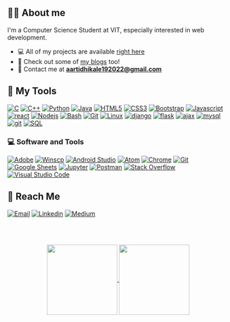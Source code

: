 ## :man_technologist: About me 

I'm a Computer Science Student at VIT, especially interested in web development.

- :computer: All of my projects are available [right here](https://github.com/aartidhikale)
- :book: Check out some of [my blogs](https://medium.com/@aarti.dhikale20) too!
- :e-mail: Contact me at **aartidhikale192022@gmail.com**


## :toolbox: My Tools

<a href="https://www.w3schools.com/c/"> ![C](https://img.shields.io/badge/C%20Language-purple?style=for-the-badge&logo=c&logoColor=white)</a>
<a href="https://www.w3schools.com/cpp/"> ![C++](https://img.shields.io/badge/C%2B%2B-blue?style=for-the-badge&logo=c%2B%2B&logoColor=white)</a>
<a href="https://www.python.org/"> ![Python](https://img.shields.io/badge/Python-green?style=for-the-badge&logo=python&logoColor=darkgreen)</a>
<a href="https://www.java.com/en/"> ![Java](https://img.shields.io/badge/Java-6b5b4e?style=for-the-badge&logo=java&logoColor=white)</a>
<a href="https://www.w3schools.com/html/"> ![HTML5](https://img.shields.io/badge/html5-%23E34F26.svg?&style=for-the-badge&logo=html5&logoColor=white)</a>
<a href="https://www.w3schools.com/css/"> ![CSS3](https://img.shields.io/badge/css3-%231572B6.svg?&style=for-the-badge&logo=css3&logoColor=white)</a>
<a href="https://getbootstrap.com/"> ![Bootstrap](https://img.shields.io/badge/Bootstrap-8712FB?&style=for-the-badge&logo=bootstrap&logoColor=white)</a>
<a href="https://www.javascript.com/"> ![Javascript](https://img.shields.io/badge/JavaScript-fcdc00?style=for-the-badge&logo=javascript&logoColor=black)</a>
<a href="https://www.w3schools.com/react/default.asp"> ![react](https://img.shields.io/badge/React-blue?style=for-the-badge&logo=react&logoColor=white)</a>
<a href="https://nodejs.org/en/"> ![Nodejs](https://img.shields.io/badge/Node.js-339933?style=for-the-badge&logo=nodedotjs&logoColor=white)</a>
<a href="https://www.gnu.org/software/bash/"> ![Bash](https://img.shields.io/badge/Bash-gray?style=for-the-badge&logo=gnubash&logoColor=white)</a>
<a href="https://git-scm.com/"> ![Git](https://img.shields.io/badge/Git-F05032?style=for-the-badge&logo=git&logoColor=white)</a>
<a href="https://www.linux.org/"> ![Linux](https://img.shields.io/badge/Linux-white?style=for-the-badge&logo=linux&logoColor=black)</a>
<a href="https://www.djangoproject.com/"> ![django](https://img.shields.io/badge/django-black?style=for-the-badge&logo=django&logoColor=white)</a>
<a href="https://flask.palletsprojects.com/en/3.0.x/"> ![flask](https://img.shields.io/badge/flask-white?style=for-the-badge&logo=flask&logoColor=black)</a>
<a href="https://www.w3schools.com/xml/ajax_intro.asp"> ![ajax](https://img.shields.io/badge/ajax-yellow?style=for-the-badge&logo=ajax&logoColor=black)</a>
<a href="https://www.w3schools.com/mysql/default.asp"> ![mysql](https://img.shields.io/badge/mysql-blue?style=for-the-badge&logo=mysql&logoColor=black)</a>
<a href="https://www.w3schools.com/git/default.asp"> ![git](https://img.shields.io/badge/git-orange?style=for-the-badge&logo=git&logoColor=black)</a>
<a href="https://github.com/search?q=user%3ADenverCoder1+is%3Arepo+language%3APHP"><img alt="SQL" src="https://img.shields.io/badge/SQL%20-%23025E8C.svg?logo=amazon-dynamodb&logoColor=white"></a>

### 💻 Software and Tools

<p>
    <a href="#"><img alt="Adobe" src="https://img.shields.io/badge/Adobe%20-%23FF0000.svg?logo=adobe&logoColor=white"></a>
    <a href="#"><img alt="Winscp" src="https://img.shields.io/badge/winscp-blue?logo=winscp&logoColor=black"></a>
    <a href="#"><img alt="Android Studio" src="https://img.shields.io/badge/Android%20Studio-008678.svg?logo=android-studio&logoColor=white"></a>
    <a href="#"><img alt="Atom" src="https://img.shields.io/badge/Atom-3DDC84?logo=atom&logoColor=white"></a>
    <a href="#"><img alt="Chrome" src="https://img.shields.io/badge/Chrome-3DDC84?logo=google-chrome&logoColor=white"></a>
    <a href="#"><img alt="Git" src="https://img.shields.io/badge/Git%20-%23F05033.svg?logo=git&logoColor=white"></a>
    <a href="#"><img alt="Google Sheets" src="https://img.shields.io/badge/Google%20Sheets%20-%2334A853.svg?logo=google%20sheets&logoColor=white"></a>
    <a href="#"><img alt="Jupyter" src="https://img.shields.io/badge/Jupyter%20-%23F37626.svg?logo=Jupyter&logoColor=white"></a>
    <a href="#"><img alt="Postman" src="https://img.shields.io/badge/Postman-FF6C37?logo=postman&logoColor=white"></a>
    <a href="#"><img alt="Stack Overflow" src="https://img.shields.io/badge/-Stack%20Overflow-FE7A16?logo=stack-overflow&logoColor=white"></a>
    <a href="#"><img alt="Visual Studio Code" src="https://img.shields.io/badge/Visual%20Studio%20Code-0078d7.svg?logo=visual-studio-code&logoColor=white"></a>
</p>

## :incoming_envelope: Reach Me

<a href="mailto:aartidhikale192022@gmail.com"> ![Email](https://img.shields.io/badge/Email-red?style=for-the-badge&logo=gmail&logoColor=white)</a>
<a href="https://www.linkedin.com/in/aarti-dhikale-833217192/"> ![Linkedin](https://img.shields.io/badge/LinkedIn-0077B5?style=for-the-badge&logo=linkedin&logoColor=white)</a>
<a href="https://medium.com/@aarti.dhikale20"> ![Medium](https://img.shields.io/badge/Medium-303030?style=for-the-badge&logo=medium&logoColor=white)</a>


<br><br>
 
<p align="center">
  <a href="https://github.com/aartidhikale">
    <img align="center" height="160px" src="https://github-readme-stats.vercel.app/api/?username=aartidhikale&show_icons=true&hide=issues&title_color=fff&icon_color=fb8359&text_color=9f9f9f&bg_color=3E3E3E&hideborder=true" />
  </a>
  <a href="https://github.com/aartidhikale">
    <img align="center" height="160px" src="https://github-readme-stats.vercel.app/api/top-langs/?username=aartidhikale&layout=compact&title_color=fff&icon_color=79ff97&text_color=9f9f9f&bg_color=3E3E3E&hideborder=true&hide=jupyter%20notebook,java,dart,makefile&langs_count=6"/>
  </a>
</p>
